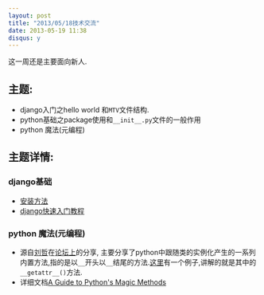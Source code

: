 ```yaml
---
layout: post
title: "2013/05/18技术交流"
date: 2013-05-19 11:38
disqus: y
---
```


这一周还是主要面向新人.

## 主题:  

+ django入门之hello world 和`MTV`文件结构.
+ python基础之package使用和`__init__.py`文件的一般作用
+ python 魔法(元编程)

## 主题详情:

### django基础  

  - [安装方法](https://docs.djangoproject.com/en/1.5/intro/install/)
  - [django快速入门教程](https://docs.djangoproject.com/en/1.5/intro/overview/)


###  python 魔法(元编程)  
 + 源自[刘哲](http://liuzhe0223.github.io)在[论坛上](http://sdutlinux.org/t/685)的分享, 主要分享了python中跟随类的实例化产生的一系列内置方法,指的是以`__`开头以`__`结尾的方法.[这里](http://conanchou.github.io/blog/Python/Programming/2012/08/21/python-metaprogramming-with-magic-methods/)有一个例子,讲解的就是其中的`__getattr__()`方法.
 + 详细文档[A Guide to Python's Magic Methods](http://www.rafekettler.com/magicmethods.html)
